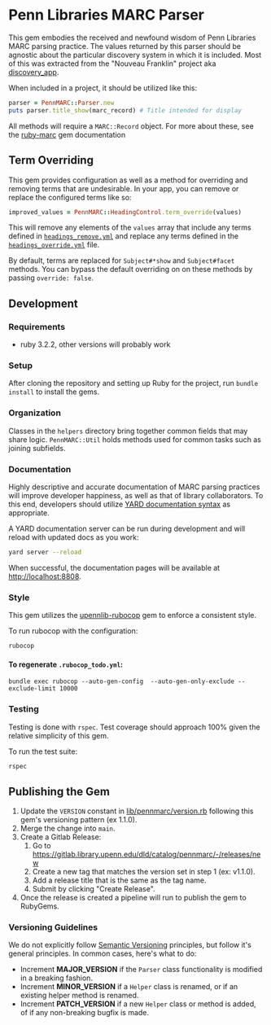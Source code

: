 # Penn Libraries MARC Parser

This gem embodies the received and newfound wisdom of Penn Libraries MARC parsing practice. The values returned by this
parser should be agnostic about the particular discovery system in which it is included. Most of this was extracted from
the "Nouveau Franklin" project aka [discovery_app](https://gitlab.library.upenn.edu/franklin/discovery-app).

When included in a project, it should be utilized like this:

```ruby
parser = PennMARC::Parser.new
puts parser.title_show(marc_record) # Title intended for display
```

All methods will require a `MARC::Record` object. For more about these, see the 
[ruby-marc](https://github.com/ruby-marc/ruby-marc) gem documentation

## Term Overriding

This gem provides configuration as well as a method for overriding and removing terms that are undesirable. In your app,
you can remove or replace the configured terms like so:

```ruby
improved_values = PennMARC::HeadingControl.term_override(values)
```

This will remove any elements of the `values` array that include any terms defined in [`headings_remove.yml`](lib/pennmarc/mappings/headings_remove.yml) and
replace any terms defined in the [`headings_override.yml`](lib/pennmarc/mappings/headings_override.yml) file.

By default, terms are replaced for `Subject#*show` and `Subject#facet` methods. You can bypass the default overriding on
on these methods by passing `override: false`.

## Development

### Requirements
- ruby 3.2.2, other versions will probably work

### Setup

After cloning the repository and setting up Ruby for the project, run `bundle install` to install the gems.

### Organization

Classes in the `helpers` directory bring together common fields that may share logic. `PennMARC::Util` holds methods 
used for common tasks such as joining subfields.

### Documentation

Highly descriptive and accurate documentation of MARC parsing practices will improve developer happiness, as well as 
that of library collaborators. To this end, developers should utilize
[YARD documentation syntax](https://rubydoc.info/gems/yard/file/docs/GettingStarted.md) as appropriate.

A YARD documentation server can be run during development and will reload with updated docs as you work:

```bash
yard server --reload
```

When successful, the documentation pages will be available at [http://localhost:8808](http://localhost:8808).

### Style

This gem utilizes the [upennlib-rubocop](https://gitlab.library.upenn.edu/dld/upennlib-rubocop) 
gem to enforce a consistent style.

To run rubocop with the configuration:

```bash
rubocop
```

#### To regenerate `.rubocop_todo.yml`:
```shell
bundle exec rubocop --auto-gen-config  --auto-gen-only-exclude --exclude-limit 10000
```


### Testing

Testing is done with `rspec`. Test coverage should approach 100% given the relative simplicity of this gem.

To run the test suite:

```bash
rspec
```

## Publishing the Gem

1. Update the `VERSION` constant in [lib/pennmarc/version.rb](lib/pennmarc/version.rb) following this gem's versioning pattern (ex 1.1.0).
2. Merge the change into `main`.
3. Create a Gitlab Release:
   1. Go to https://gitlab.library.upenn.edu/dld/catalog/pennmarc/-/releases/new
   2. Create a new tag that matches the version set in step 1 (ex: v1.1.0). 
   3. Add a release title that is the same as the tag name. 
   4. Submit by clicking "Create Release".
4. Once the release is created a pipeline will run to publish the gem to RubyGems. 

### Versioning Guidelines

We do not explicitly follow [Semantic Versioning](https://semver.org/) principles, but follow it's general principles. 
In common cases, here's what to do:

- Increment **MAJOR_VERSION** if the `Parser` class functionality is modified in a breaking fashion.
- Increment **MINOR_VERSION** if a `Helper` class is renamed, or if an existing helper method is renamed.
- Increment **PATCH_VERSION** if a new `Helper` class or method is added, of if any non-breaking bugfix is made.
